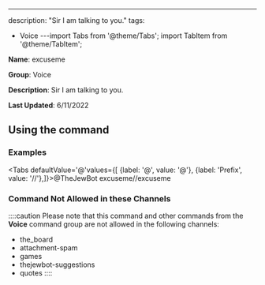 ---
description: "Sir I am talking to you."
tags:
  - Voice
---import Tabs from '@theme/Tabs';
import TabItem from '@theme/TabItem';

**Name**: excuseme

**Group**: Voice

**Description**: Sir I am talking to you.

**Last Updated**: 6/11/2022

## Using the command

### Examples
<Tabs defaultValue='@'values={[ {label: '@', value: '@'}, {label: 'Prefix', value: '//'},]}><TabItem value='@'>@TheJewBot excuseme</TabItem><TabItem value='//'>//excuseme</TabItem></Tabs>

### Command Not Allowed in these Channels
::::caution Please note that this command and other commands from the **Voice** command group are not allowed in the following channels:
- the_board
- attachment-spam
- games
- thejewbot-suggestions
- quotes
::::